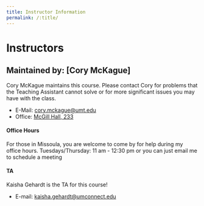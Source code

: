 ```yaml
---
title: Instructor Information
permalink: /:title/
---
```


# Instructors


## Maintained by: [Cory McKague]

Cory McKague maintains this course. Please contact Cory for problems that the Teaching Assistant cannot solve or for more significant issues you may have with the class.

- E-Mail: [cory.mckague@umt.edu](mailto:cory.mckague@umt.edu?subject=120%20Question)
- Office: [McGill Hall, 233](https://www.google.com/maps/place/McGill+Hall,+32+Campus+Dr,+Missoula,+MT+59812/@46.8619179,-113.9857145,16.91z/data=!3m1!5s0x535dcc33c1f50273:0xb43516d74c13fb70!4m5!3m4!1s0x535dcc33c3d4cbd5:0xd77cd4f46bdf5b89!8m2!3d46.8624266!4d-113.9836088)




#### Office Hours

For those in Missoula, you are welcome to come by for help during my office hours.
Tuesdays/Thursday: 11 am - 12:30 pm
or you can just email me to schedule a meeting


#### TA 
Kaisha Gehardt is the TA for this course!
- E-mail: [kaisha.gehardt@umconnect.edu](mailto:kaisha.gehardt@umconnect.edu)